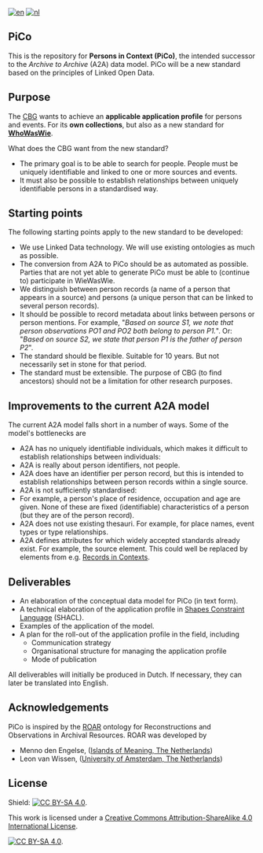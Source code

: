 [![en](https://img.shields.io/badge/lang-en-red.svg)](https://github.com/CBG-Centrum-voor-familiegeschiedenis/PiCo/blob/main/README.md)
[![nl](https://img.shields.io/badge/lang-nl-blue.svg)](https://github.com/CBG-Centrum-voor-familiegeschiedenis/PiCo/blob/main/README.nl.md)

## PiCo
This is the repository for **Persons in Context (PiCo)**, the intended successor to the *Archive to Archive* (A2A) data model. PiCo will be a new standard based on the principles of Linked Open Data. 

## Purpose
The [CBG](https://cbg.nl) wants to achieve an **applicable application profile** for persons and events. For its **own collections**, but also as a new standard for **[WhoWasWie](https://wiewaswie.nl)**.

What does the CBG want from the new standard?
- The primary goal is to be able to search for people. People must be uniquely identifiable and linked to one or more sources and events.	
- It must also be possible to establish relationships between uniquely identifiable persons in a standardised way.

## Starting points
The following starting points apply to the new standard to be developed: 
- We use Linked Data technology. We will use existing ontologies as much as possible.
- The conversion from A2A to PiCo should be as automated as possible. Parties that are not yet able to generate PiCo must be able to (continue to) participate in WieWasWie. 
- We distinguish between person records (a name of a person that appears in a source) and persons (a unique person that can be linked to several person records). 
- It should be possible to record metadata about links between persons or person mentions. For example, "*Based on source S1, we note that person observations PO1 and PO2 both belong to person P1.*". Or: "*Based on source S2, we state that person P1 is the father of person P2*". 
- The standard should be flexible. Suitable for 10 years. But not necessarily set in stone for that period. 
- The standard must be extensible. The purpose of CBG (to find ancestors) should not be a limitation for other research purposes. 

## Improvements to the current A2A model
The current A2A model falls short in a number of ways. Some of the model's bottlenecks are 
- A2A has no uniquely identifiable individuals, which makes it difficult to establish relationships between individuals: 
- A2A is really about person identifiers, not people. 
- A2A does have an identifier per person record, but this is intended to establish relationships between person records within a single source. 
- A2A is not sufficiently standardised: 
- For example, a person's place of residence, occupation and age are given. None of these are fixed (identifiable) characteristics of a person (but they are of the person record). 
- A2A does not use existing thesauri. For example, for place names, event types or type relationships. 
- A2A defines attributes for which widely accepted standards already exist. For example, the source element. This could well be replaced by elements from e.g. [Records in Contexts](https://www.ica.org/en/records-in-contexts-ontology). 

## Deliverables
- An elaboration of the conceptual data model for PiCo (in text form). 
- A technical elaboration of the application profile in [Shapes Constraint Language](https://www.w3.org/TR/shacl/) (SHACL). 
- Examples of the application of the model. 
- A plan for the roll-out of the application profile in the field, including 
  - Communication strategy 
  - Organisational structure for managing the application profile 
  - Mode of publication 

All deliverables will initially be produced in Dutch. If necessary, they can later be translated into English. 

## Acknowledgements
PiCo is inspired by the [ROAR](https://leonvanwissen.nl/vocab/roar/docs/) ontology for Reconstructions and Observations in Archival Resources.
ROAR was developed by
* Menno den Engelse, ([Islands of Meaning, The Netherlands](https://islandsofmeaning.nl/))
* Leon van Wissen, ([University of Amsterdam, The Netherlands](https://www.uva.nl/over-de-uva/organisatie/faculteiten/faculteit-der-geesteswetenschappen/faculteit-der-geesteswetenschappen.html))


## License

Shield: [![CC BY-SA 4.0][cc-by-sa-shield]][cc-by-sa].

This work is licensed under a
[Creative Commons Attribution-ShareAlike 4.0 International License][cc-by-sa].

[![CC BY-SA 4.0][cc-by-sa-image]][cc-by-sa].

[cc-by-sa]: http://creativecommons.org/licenses/by-sa/4.0/
[cc-by-sa-image]: https://licensebuttons.net/l/by-sa/4.0/88x31.png
[cc-by-sa-shield]: https://img.shields.io/badge/License-CC%20BY--SA%204.0-lightgrey.svg
